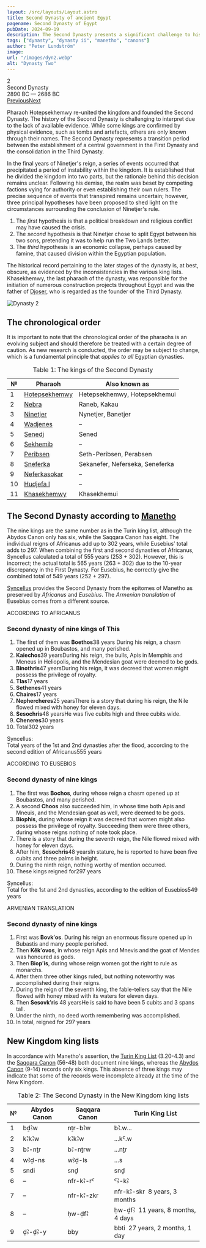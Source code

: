```yaml
---
layout: /src/layouts/Layout.astro
title: Second Dynasty of ancient Egypt
pagename: Second Dynasty of Egypt
pubDate: 2024-09-19
description: The Second Dynasty presents a significant challenge to historical research, as there is very little reliable evidence to form a robust hypothesis."
tags: ["dynasty", "dynasty ii", "manetho", "canons"]
author: "Peter Lundström"
image:
url: "/images/dyn2.webp"
alt: "Dynasty Two"
---
```


<div class="dynruta float-right ml-3 mb-3 mt-4">
	<div class="flex flex-col justify-center items-center">
		<div class="text-9xl font-bold">2</div>
		<div>Second Dynasty</div>
		<div>2890 BC &mdash; 2686 BC</div>
		<div class="w-full flex justify-between"><a href="/dynasty/1">Previous</a><a href="/dynasty/3">Next</a></div>
	</div>
</div>
<p>Pharaoh Hotepsekhemwy re-united the kingdom and founded the Second Dynasty. The history of the Second Dynasty is challenging to interpret due to the lack of available evidence. While some kings are confirmed by physical evidence, such as tombs and artefacts, others are only known through their names. The Second Dynasty represents a transition period between the establishment of a central government in the First Dynasty and the consolidation in the Third Dynasty.</p>
<p>In the final years of Ninetjer's reign, a series of events occurred that precipitated a period of instability within the kingdom. It is established that he divided the kingdom into two parts, but the rationale behind this decision remains unclear. Following his demise, the realm was beset by competing factions vying for authority or even establishing their own rulers. The precise sequence of events that transpired remains uncertain; however, three principal hypotheses have been proposed to shed light on the circumstances surrounding the conclusion of Ninetjer's rule.</p>
<ol class="list-inside px-20 text-justify leading-snug py-3">
	<li class="py-3">The <i>first</i> hypothesis is that a political breakdown and religious conflict may have caused the crisis.</li>
	<li class="py-3">The <i>second</i> hypothesis is that Ninetjer chose to split Egypt between his two sons, pretending it was to help run the Two Lands better.</li>
	<li class="py-3">The <i>third</i> hypothesis is an economic collapse, perhaps caused by famine, that caused division within the Egyptian population.</li>
</ol>

<p>The historical record pertaining to the later stages of the dynasty is, at best, obscure, as evidenced by the inconsistencies in the various king lists. Khasekhemwy, the last pharaoh of the dynasty, was responsible for the initiation of numerous construction projects throughout Egypt and was the father of <a href="/pharaohs/Djoser">Djoser</a>, who is regarded as the founder of the Third Dynasty.</p>

<img class="w-full rounded-sm sm:rounded-xl my-10" src="/images/dyn2.webp" alt="Dynasty 2">

<h2 class="mt-10">The chronological order</h2>

<p>It is important to note that the chronological order of the pharaohs is an evolving subject and should therefore be treated with a certain degree of caution. As new research is conducted, the order may be subject to change, which is a fundamental principle that <i>applies to all</i> Egyptian dynasties.</p>

<table>
	<caption class="py-2 text-sm">Table 1: The kings of the Second Dynasty</caption>
	<thead>
		<tr>
			<th scope="col" class="w-5 text-center">№</th>
			<th scope="col" class="pl-3">Pharaoh</th>
			<th scope="col" class="pl-3">Also known as</th>
		</tr>
	</thead>
	<tbody>
		<tr>
			<td class="h-10">1</td>
			<td><a href="/pharaohs/Hotepsekhemwy">Hotepsekhemwy</a></td>
			<td>Hetepsekhemwy, Hotepsekhemui</td>
		</tr>
		<tr>
			<td class="h-10">2</td>
			<td><a href="/pharaohs/Nebra">Nebra</a></td>
			<td>Raneb, Kakau</td>
		</tr>
		<tr>
			<td class="h-10">3</td>
			<td><a href="/pharaohs/Ninetjer">Ninetjer</a></td>
			<td>Nynetjer, Banetjer</td>
		</tr>
		<tr>
			<td class="h-10">4</td>
			<td><a href="/pharaohs/Wadjenes">Wadjenes</a></td>
			<td>&ndash;</td>
		</tr>
		<tr>
			<td class="h-10">5</td>
			<td><a href="/pharaohs/Senedj">Senedj</a></td>
			<td>Sened</td>
		</tr>
		<tr>
			<td class="h-10">6</td>
			<td><a href="/pharaohs/Sekhemib">Sekhemib</a></td>
			<td>&ndash;</td>
		</tr>
		<tr>
			<td class="h-10">7</td>
			<td><a href="/pharaohs/Peribsen">Peribsen</a></td>
			<td>Seth-Peribsen, Perabsen</td>
		</tr>
		<tr>
			<td class="h-10">8</td>
			<td><a href="/pharaohs/Sneferka">Sneferka</a></td>
			<td>Sekanefer, Neferseka, Seneferka</td>
		</tr>
		<tr>
			<td class="h-10">9</td>
			<td><a href="/pharaohs/Neferkasokar">Neferkasokar</a></td>
			<td>&ndash;</td>
		</tr>
		<tr>
			<td class="h-10">10</td>
			<td><a href="/pharaohs/Hudjefa-I">Hudjefa I</a></td>
			<td>&ndash;</td>
		</tr>
		<tr>
			<td class="h-10">11</td>
			<td><a href="/pharaohs/Khasekhemwy">Khasekhemwy</a></td>
			<td>Khasekhemui</td>
		</tr>
	</tbody>
</table>

<h2 class="mt-10 text-wrap">The Second Dynasty according to <a href="/authors">Manetho</a></h3>

<p class="pb-4">The nine kings are the same number as in the Turin king list, although the Abydos Canon only has six, while the Saqqara Canon has eight. The individual reigns of Africanus add up to 302 years, while Eusebius’ total adds to 297. When combining the first and second dynasties of Africanus, Syncellus calculated a total of 555 years (253 + 302). However, this is incorrect; the actual total is 565 years (263 + 302) due to the 10-year discrepancy in the First Dynasty. For Eusebius, he correctly give the combined total of 549 years (252 + 297).</p>

<p class="px-40 my-10 pb-0 leading-snug"><a href="/authors/syncellus">Syncellus</a> provides the Second Dynasty from the epitomes of Manetho as preserved by <i>Africanus</i> and <i>Eusebius</i>. The <i>Armenian translation</i> of Eusebius comes from a different source.</p>

<div class="dynasty">
	<div class="w-full">
		<div class="according">ACCORDING TO AFRICANUS</div>
		<h3>Second dynasty of nine kings of This</h3>
		<ol class="farao">
			<li>
				The first of them was <strong>Boethos</strong><span class="y">38 years</span>
				During his reign, a chasm opened up in Boubastos, and many perished.
			</li>
			<li>
				<strong>Kaiechos</strong><span class="y">39 years</span>During his reign, the bulls, Apis in Memphis and Meneus in Heliopolis, and the
				Mendesian goat were deemed to be gods.
			</li>
			<li>
				<strong>Binothris</strong><span class="y">47 years</span>During his reign, it was decreed that women might possess the privilege of royalty.
			</li>
			<li><strong>Tlas</strong><span class="y">17 years</span></li>
			<li><strong>Sethenes</strong><span class="y">41 years</span></li>
			<li><strong>Chaires</strong><span class="y">17 years</span></li>
			<li>
				<strong>Nephercheres</strong><span class="y">25 years</span>There is a story that during his reign, the Nile flowed mixed with honey for
				eleven days.
			</li>
			<li>
				<strong>Sesochris</strong><span class="y">48 years</span>He was five cubits high and three cubits wide.
			</li>
			<li><strong>Cheneres</strong><span class="y">30 years</span></li>
			<li class="total">Total<span class="y">302 years</span></li>
		</ol>
		<p class="synk">
			<span>Syncellus:</span><br />Total years of the 1st and 2nd dynasties after the flood, according to the second edition of Africanus<span
				class="y">555 years</span
			>
		</p>
	</div>
	<div class="w-full">
		<div class="according">ACCORDING TO EUSEBIOS</div>
		<h3>Second dynasty of nine kings</h3>
		<ol class="farao">
			<li>The first was <strong>Bochos</strong>, during whose reign a chasm opened up at Boubastos, and many perished.</li>
			<li>
				A second <strong>Choos</strong> also succeeded him, in whose time both Apis and Mneuis, and the Mendesian goat as
				well, were deemed to be gods.
			</li>
			<li>
				<strong>Biophis</strong>, during whose reign it was decreed that women might also possess the privilege of royalty. Succeeding them were three
				others, during whose reigns nothing of note took place.
			</li>
			<li value="7">There is a story that during the seventh reign, the Nile flowed mixed with honey for eleven days.</li>
			<li>
				After him, <strong>Sesochris</strong><span class="y">48 years</span>In stature, he is reported to have been five cubits and three palms in
				height.
			</li>
			<li>During the ninth reign, nothing worthy of mention occurred.</li>
			<li class="total">These kings reigned for<span class="y">297 years</span></li>
		</ol>
		<p class="synk"><span>Syncellus:</span><br />
			Total for the 1st and 2nd dynasties, according to the edition of Eusebios<span class="y">549 years</span>
		</p>
	</div>
	<div class="w-full">
		<div class="according">ARMENIAN TRANSLATION</div>
		<h3>Second dynasty of nine kings</h3>
		<ol class="farao">
			<li>
				First was <strong lang="xcl">Bovkʻos</strong>. During his reign an enormous fissure opened up in Bubastis and many people perished.
			</li>
			<li>
				Then <strong lang="xcl">Kēkʻovos</strong>, in whose reign Apis and Mnevis and the goat of Mendes was honoured as gods.
			</li>
			<li>Then <strong lang="xcl">Biopʻis</strong>, during whose reign women got the right to rule as monarchs.</li>
			<li class="list-none">After them three other kings ruled, but nothing noteworthy was accomplished during their reigns.</li>
			<li value="7">
				During the reign of the seventh king, the fable-tellers say that the Nile flowed with honey mixed with its waters for eleven days.
			</li>
			<li>
				Then <strong lang="xcl">Sesovkʻris</strong>
				<span class="y">48 years</span>He is said to have been 5 cubits and 3 spans tall.
			</li>
			<li>Under the ninth, no deed worth remembering was accomplished.</li>
			<li class="total">In total, reigned for <span class="y">297 years</span></li>
		</ol>
	</div>
</div>

<h2 class="mt-10 text-wrap">New Kingdom king lists</h2>
<p>In accordance with Manetho's assertion, the <a href="/kinglists/turin">Turin King List</a> (3.20-4.3) and the <a href="/kinglists/saqqara-canon">Saqqara Canon</a> (56-48) both document nine kings, whereas the <a href="/kinglists/abydos-canon">Abydos Canon</a> (9-14) records only six kings. This absence of three kings may indicate that some of the records were incomplete already at the time of the New Kingdom.</p>

<table>
	<caption class="py-2 text-sm">Table 2: The Second Dynasty in the New Kingdom king lists</caption>
	<thead>
		<tr>
			<th scope="col" class="w-5 text-center">№</th>
			<th scope="col" class="pl-3">Abydos Canon</th>
			<th scope="col" class="pl-3">Saqqara Canon</th>
			<th scope="col" class="pl-3">Turin King List</th>
		</tr>
	</thead>
	<tbody>
		<tr>
			<td class="h-10">1</td>
			<td><tlit>bḏꜢw</tlit></td>
			<td><tlit>nṯr-bꜢw</tlit></td>
			<td><tlit>bꜢ.w...</tlit></td>
		</tr>
		<tr>
			<td class="h-10">2</td>
			<td><tlit>kꜢkꜢw</tlit></td>
			<td><tlit>kꜢkꜢw</tlit></td>
			<td><tlit>...kꜤ.w</tlit></td>
		</tr>
		<tr>
			<td class="h-10">3</td>
			<td><tlit>bꜢ-nṯr</tlit></td>
			<td><tlit>bꜢ-nṯrw</tlit></td>
			<td><tlit>...nṯr</tlit></td>
		</tr>
		<tr>
			<td class="h-10">4</td>
			<td><tlit>wꜢḏ-ns</tlit></td>
			<td><tlit>wꜢḏ-ls</tlit></td>
			<td><tlit>...s</tlit></td>
		</tr>
		<tr>
			<td class="h-10">5</td>
			<td><tlit>sndi</tlit></td>
			<td><tlit>snḏ</tlit></td>
			<td><tlit>snḏ</tlit></td>
		</tr>
		<tr>
			<td class="h-10">6</td>
			<td>–</td>
			<td><tlit>nfr-kꜢ-rꜤ</tlit></td>
			<td><tlit>ꜤꜢ-kꜢ</tlit></td>
		</tr>
		<tr>
			<td class="h-10">7</td>
			<td>–</td>
			<td><tlit>nfr-kꜢ-zkr</tlit></td>
			<td><tlit>nfr-kꜢ-skr</tlit> &nbsp;8 years, 3 months</td>
		</tr>
		<tr>
			<td class="h-10">8</td>
			<td>–</td>
			<td><tlit>ḥw-ḏfꜢ</tlit></td>
			<td><tlit>ḥw-ḏfꜢ</tlit> &nbsp;11 years, 8 months, 4 days</td>
		</tr>
		<tr>
			<td class="h-10">9</td>
			<td><tlit>ḏꜢ-ḏꜢ-y</tlit></td>
			<td><tlit>bby</tlit></td>
			<td><tlit>bbti</tlit> &nbsp;27 years, 2 months, 1 day</td>
		</tr>
	</tbody>
</table>

<!-- https://tinyurl.com/FGrHist -->
